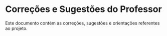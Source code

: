 # Correções e Sugestões do Professor

Este documento contém as correções, sugestões e orientações referentes ao projeto.